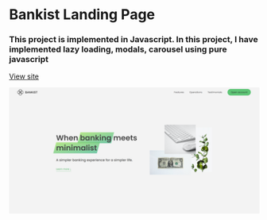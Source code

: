 # Bankist Landing Page

### This project is implemented in Javascript. In this project, I have implemented lazy loading, modals, carousel using pure javascript

[View site]()

![bankist-landing-page](https://github.com/anjorrao/bankist-landing-page/blob/main/screenshot.PNG?raw=true)

